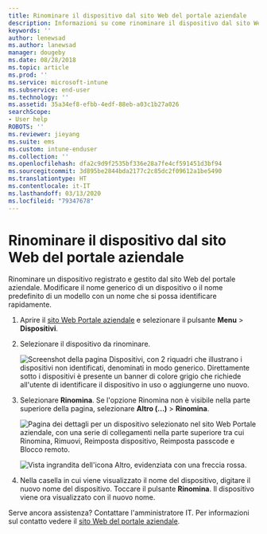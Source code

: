 ```yaml
---
title: Rinominare il dispositivo dal sito Web del portale aziendale
description: Informazioni su come rinominare il dispositivo dal sito Web del portale aziendale.
keywords: ''
author: lenewsad
ms.author: lanewsad
manager: dougeby
ms.date: 08/28/2018
ms.topic: article
ms.prod: ''
ms.service: microsoft-intune
ms.subservice: end-user
ms.technology: ''
ms.assetid: 35a34ef8-efbb-4edf-88eb-a03c1b27a026
searchScope:
- User help
ROBOTS: ''
ms.reviewer: jieyang
ms.suite: ems
ms.custom: intune-enduser
ms.collection: ''
ms.openlocfilehash: dfa2c9d9f2535bf336e28a7fe4cf591451d3bf94
ms.sourcegitcommit: 3d895be2844bda2177c2c85dc2f09612a1be5490
ms.translationtype: HT
ms.contentlocale: it-IT
ms.lasthandoff: 03/13/2020
ms.locfileid: "79347678"
---
```

# <a name="rename-your-device-from-the-company-portal-website"></a>Rinominare il dispositivo dal sito Web del portale aziendale

Rinominare un dispositivo registrato e gestito dal sito Web del portale aziendale. Modificare il nome generico di un dispositivo o il nome predefinito di un modello con un nome che si possa identificare rapidamente.

1. Aprire il [sito Web Portale aziendale](https://portal.manage.microsoft.com) e selezionare il pulsante __Menu__ > __Dispositivi__.  

2. Selezionare il dispositivo da rinominare.

    ![Screenshot della pagina Dispositivi, con 2 riquadri che illustrano i dispositivi non identificati, denominati in modo generico. Direttamente sotto i dispositivi è presente un banner di colore grigio che richiede all'utente di identificare il dispositivo in uso o aggiungerne uno nuovo.](./media/rename-reset-device-step2-1808.png)   

3. Selezionare **Rinomina**. Se l'opzione Rinomina non è visibile nella parte superiore della pagina, selezionare **Altro (...)**  > **Rinomina**.   

   ![Pagina dei dettagli per un dispositivo selezionato nel sito Web Portale aziendale, con una serie di collegamenti nella parte superiore tra cui Rinomina, Rimuovi, Reimposta dispositivo, Reimposta passcode e Blocco remoto. ](./media/rename-reset-device-1808.png)   

    ![Vista ingrandita dell'icona Altro, evidenziata con una freccia rossa.](./media/rename-reset-device-step3-more-1808.png)  

4. Nella casella in cui viene visualizzato il nome del dispositivo, digitare il nuovo nome del dispositivo. Toccare il pulsante **Rinomina**. Il dispositivo viene ora visualizzato con il nuovo nome.  

Serve ancora assistenza? Contattare l'amministratore IT. Per informazioni sul contatto vedere il [sito Web del portale aziendale](https://go.microsoft.com/fwlink/?linkid=2010980).  
